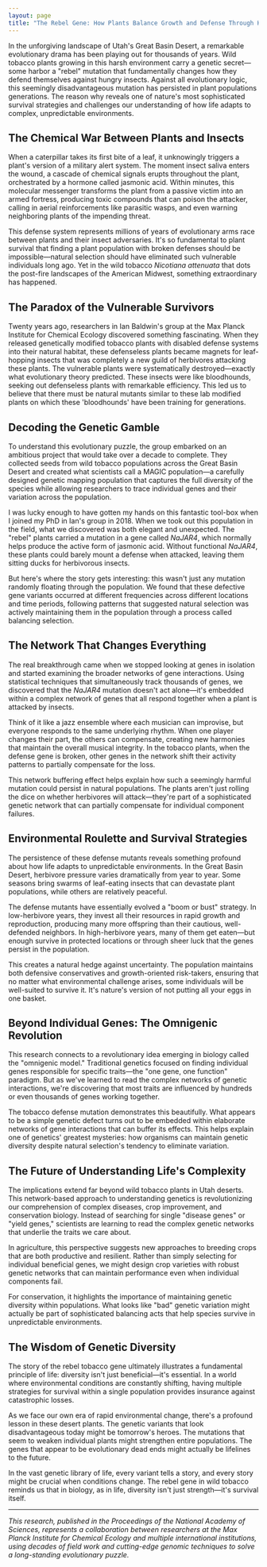 ```yaml
---
layout: page
title: "The Rebel Gene: How Plants Balance Growth and Defense Through Hidden Networks"
---
```


In the unforgiving landscape of Utah's Great Basin Desert, a remarkable evolutionary drama has been playing out for thousands of years. Wild tobacco plants growing in this harsh environment carry a genetic secret—some harbor a "rebel" mutation that fundamentally changes how they defend themselves against hungry insects. Against all evolutionary logic, this seemingly disadvantageous mutation has persisted in plant populations generations. The reason why reveals one of nature's most sophisticated survival strategies and challenges our understanding of how life adapts to complex, unpredictable environments.

## The Chemical War Between Plants and Insects

When a caterpillar takes its first bite of a leaf, it unknowingly triggers a plant's version of a military alert system. The moment insect saliva enters the wound, a cascade of chemical signals erupts throughout the plant, orchestrated by a hormone called jasmonic acid. Within minutes, this molecular messenger transforms the plant from a passive victim into an armed fortress, producing toxic compounds that can poison the attacker, calling in aerial reinforcements like parasitic wasps, and even warning neighboring plants of the impending threat.

This defense system represents millions of years of evolutionary arms race between plants and their insect adversaries. It's so fundamental to plant survival that finding a plant population with broken defenses should be impossible—natural selection should have eliminated such vulnerable individuals long ago. Yet in the wild tobacco *Nicotiana attenuata* that dots the post-fire landscapes of the American Midwest, something extraordinary has happened.

## The Paradox of the Vulnerable Survivors

Twenty years ago, researchers in Ian Baldwin's group at the Max Planck Institute for Chemical Ecology discovered something fascinating. When they released genetically modified tobacco plants with disabled defense systems into their natural habitat, these defenseless plants became magnets for leaf-hopping insects that was completely a new guild of herbivores attacking these plants. The vulnerable plants were systematically destroyed—exactly what evolutionary theory predicted. These insects were like bloodhounds, seeking out defenseless plants with remarkable efficiency. This led us to believe that there must be natural mutants similar to these lab modified plants on which these 'bloodhounds' have been training for generations.

## Decoding the Genetic Gamble

To understand this evolutionary puzzle, the group embarked on an ambitious project that would take over a decade to complete. They collected seeds from wild tobacco populations across the Great Basin Desert and created what scientists call a MAGIC population—a carefully designed genetic mapping population that captures the full diversity of the species while allowing researchers to trace individual genes and their variation across the population.

I was lucky enough to have gotten my hands on this fantastic tool-box when I joined my PhD in Ian's group in 2018. When we took out this population in the field, what we discovered was both elegant and unexpected. The "rebel" plants carried a mutation in a gene called *NaJAR4*, which normally helps produce the active form of jasmonic acid. Without functional *NaJAR4*, these plants could barely mount a defense when attacked, leaving them sitting ducks for herbivorous insects.

But here's where the story gets interesting: this wasn't just any mutation randomly floating through the population. We found that these defective gene variants occurred at different frequencies across different locations and time periods, following patterns that suggested natural selection was actively maintaining them in the population through a process called balancing selection.

## The Network That Changes Everything

The real breakthrough came when we stopped looking at genes in isolation and started examining the broader networks of gene interactions. Using statistical techniques that simultaneously track thousands of genes, we discovered that the *NaJAR4* mutation doesn't act alone—it's embedded within a complex network of genes that all respond together when a plant is attacked by insects.

Think of it like a jazz ensemble where each musician can improvise, but everyone responds to the same underlying rhythm. When one player changes their part, the others can compensate, creating new harmonies that maintain the overall musical integrity. In the tobacco plants, when the defense gene is broken, other genes in the network shift their activity patterns to partially compensate for the loss.

This network buffering effect helps explain how such a seemingly harmful mutation could persist in natural populations. The plants aren't just rolling the dice on whether herbivores will attack—they're part of a sophisticated genetic network that can partially compensate for individual component failures.

## Environmental Roulette and Survival Strategies

The persistence of these defense mutants reveals something profound about how life adapts to unpredictable environments. In the Great Basin Desert, herbivore pressure varies dramatically from year to year. Some seasons bring swarms of leaf-eating insects that can devastate plant populations, while others are relatively peaceful.

The defense mutants have essentially evolved a "boom or bust" strategy. In low-herbivore years, they invest all their resources in rapid growth and reproduction, producing many more offspring than their cautious, well-defended neighbors. In high-herbivore years, many of them get eaten—but enough survive in protected locations or through sheer luck that the genes persist in the population.

This creates a natural hedge against uncertainty. The population maintains both defensive conservatives and growth-oriented risk-takers, ensuring that no matter what environmental challenge arises, some individuals will be well-suited to survive it. It's nature's version of not putting all your eggs in one basket.

## Beyond Individual Genes: The Omnigenic Revolution

This research connects to a revolutionary idea emerging in biology called the "omnigenic model." Traditional genetics focused on finding individual genes responsible for specific traits—the "one gene, one function" paradigm. But as we've learned to read the complex networks of genetic interactions, we're discovering that most traits are influenced by hundreds or even thousands of genes working together.

The tobacco defense mutation demonstrates this beautifully. What appears to be a simple genetic defect turns out to be embedded within elaborate networks of gene interactions that can buffer its effects. This helps explain one of genetics' greatest mysteries: how organisms can maintain genetic diversity despite natural selection's tendency to eliminate variation.

## The Future of Understanding Life's Complexity

The implications extend far beyond wild tobacco plants in Utah deserts. This network-based approach to understanding genetics is revolutionizing our comprehension of complex diseases, crop improvement, and conservation biology. Instead of searching for single "disease genes" or "yield genes," scientists are learning to read the complex genetic networks that underlie the traits we care about.

In agriculture, this perspective suggests new approaches to breeding crops that are both productive and resilient. Rather than simply selecting for individual beneficial genes, we might design crop varieties with robust genetic networks that can maintain performance even when individual components fail.

For conservation, it highlights the importance of maintaining genetic diversity within populations. What looks like "bad" genetic variation might actually be part of sophisticated balancing acts that help species survive in unpredictable environments.

## The Wisdom of Genetic Diversity

The story of the rebel tobacco gene ultimately illustrates a fundamental principle of life: diversity isn't just beneficial—it's essential. In a world where environmental conditions are constantly shifting, having multiple strategies for survival within a single population provides insurance against catastrophic losses.

As we face our own era of rapid environmental change, there's a profound lesson in these desert plants. The genetic variants that look disadvantageous today might be tomorrow's heroes. The mutations that seem to weaken individual plants might strengthen entire populations. The genes that appear to be evolutionary dead ends might actually be lifelines to the future.

In the vast genetic library of life, every variant tells a story, and every story might be crucial when conditions change. The rebel gene in wild tobacco reminds us that in biology, as in life, diversity isn't just strength—it's survival itself.

---

*This research, published in the Proceedings of the National Academy of Sciences, represents a collaboration between researchers at the Max Planck Institute for Chemical Ecology and multiple international institutions, using decades of field work and cutting-edge genomic techniques to solve a long-standing evolutionary puzzle.*